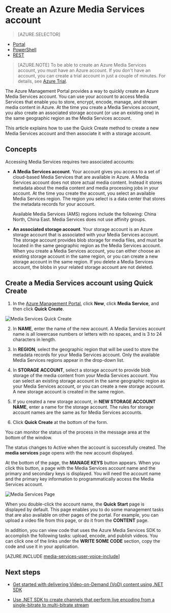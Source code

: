 <properties
	pageTitle="Create a Media Services account | Windows Azure"
	description="Describes how to create a new Azure Media Services account in Azure."
	services="media-services"
	documentationCenter=""
	authors="Juliako"
	manager="dwrede"
	editor=""/>

<tags
	ms.service="media-services"
	ms.date="12/08/2015"
	wacn.date=""/>


# Create an Azure Media Services account

> [AZURE.SELECTOR]
- [Portal](/documentation/articles/media-services-create-account)
- [PowerShell](/documentation/articles/media-services-manage-with-powershell)
- [REST](http://msdn.microsoft.com/zh-cn/library/azure/dn194267.aspx)


> [AZURE.NOTE] To be able to create an Azure Media Services account, you must have an Azure account. If you don't have an account, you can create a trial account in just a couple of minutes. For details, see <a href="/pricing/1rmb-trial/?WT.mc_id=A8A8397B5" target="_blank">Azure Trial</a>.
 
The Azure Management Portal provides a way to quickly create an Azure Media Services account. You can use your account to access Media Services that enable you to store, encrypt, encode, manage, and stream media content in Azure. At the time you create a Media Services account, you also create an associated storage account (or use an existing one) in the same geographic region as the Media Services account.

This article explains how to use the Quick Create method to create a new Media Services account and then associate it with a storage account.

<a id="concepts"></a>
## Concepts

Accessing Media Services requires two associated accounts:

-   **A Media Services account**. Your account gives you access to a set of cloud-based Media Services that are available in Azure. A Media Services account does not store actual media content. Instead it stores metadata about the media content and media processing jobs in your account. At the time you create the account, you select an available Media Services region. The region you select is a data center that stores the metadata records for your account.

	Available Media Services (AMS) regions include the following: China North, China East. Media Services does not use affinity groups.
	


-   **An associated storage account**. Your storage account is an Azure storage account that is associated with your Media Services account. The storage account provides blob storage for media files, and must be located in the same geographic region as the Media Services account. When you create a Media Services account, you can either choose an existing storage account in the same region, or you can create a new storage account in the same region. If you delete a Media Services account, the blobs in your related storage account are not deleted.

<a id="quick"></a>
## Create a Media Services account using Quick Create

1. In the [Azure Management Portal][], click **New**, click **Media Service**, and then click **Quick Create**.

![Media Services Quick Create](./media/media-services-create-account/wams-QuickCreate.png)

2. In **NAME**, enter the name of the new account. A Media Services account name is all lowercase numbers or letters with no spaces, and is 3 to 24 characters in length.

3. In **REGION**, select the geographic region that will be used to store the metadata records for your Media Services account. Only the available Media Services regions appear in the drop-down list.

4. In **STORAGE ACCOUNT**, select a storage account to provide blob storage of the media content from your Media Services account. You can select an existing storage account in the same geographic region as your Media Services account, or you can create a new storage account. A new storage account is created in the same region.

5. If you created a new storage account, in **NEW STORAGE ACCOUNT NAME**, enter a name for the storage account. The rules for storage account names are the same as for Media Services accounts.

6. Click **Quick Create** at the bottom of the form.

You can monitor the status of the process in the message area at the bottom of the window.

The status changes to Active when the account is successfully created. The **media services** page opens with the new account displayed.

At the bottom of the page, the **MANAGE KEYS** button appears. When you click this button, a page with the Media Services account name and the primary and secondary keys is displayed. You will need the account name and the primary key information to programmatically access the Media Services account.

![Media Services Page](./media/media-services-create-account/wams-mediaservices-page.png)

When you double-click the account name, the **Quick Start** page is displayed by default. This page enables you to do some management tasks that are also available on other pages of the portal. For example, you can upload a video file from this page, or do it from the **CONTENT** page.

In addition, you can view code that uses the Azure Media Services SDK to accomplish the following tasks: upload, encode, and publish videos. You can click one of the links under the **WRITE SOME CODE** section, copy the code  and use it in your application.

[AZURE.INCLUDE [media-services-user-voice-include](../includes/media-services-user-voice-include.md)]


## Next steps

- [Get started with delivering Video-on-Demand (VoD) content using .NET SDK](/documentation/articles/media-services-dotnet-get-started)

- [Use .NET SDK to create channels that perform live encoding from a single-bitrate to multi-bitrate stream](/documentation/articles/media-services-dotnet-creating-live-encoder-enabled-channel)

<!-- Reusable paths. -->

<!-- Anchors. -->
  [Concepts]: #concepts
  [Before you begin]: #begin
  [How to: Create a Media Services account using Quick Create]: #quick

<!-- URLs. -->
  [Web Platform Installer]: http://go.microsoft.com/fwlink/?linkid=255386

  [Azure Management Portal]: http://manage.windowsazure.cn/
